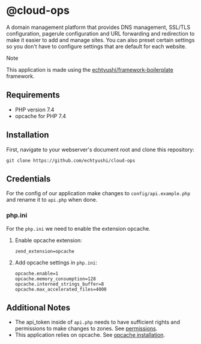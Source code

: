 # @cloud-ops

A domain management platform that provides DNS management, SSL/TLS configuration, pagerule configuration and URL forwarding and redirection to make it easier to add and manage sites. You can also preset certain settings so you don't have to configure settings that are default for each website.

> [!NOTE]
> This application is made using the [echtyushi/framework-boilerplate](https://github.com/echtyushi/framework-boilerplate/tree/master) framework.

## Requirements
- PHP version 7.4
- opcache for PHP 7.4

## Installation
First, navigate to your webserver's document root and clone this repository:

    git clone https://github.com/echtyushi/cloud-ops

## Credentials

For the config of our application make changes to `config/api.example.php` and rename it to `api.php` when done.

### php.ini

For the `php.ini` we need to enable the extension opcache.

1.  Enable opcache extension:

        zend_extension=opcache

2.  Add opcache settings in `php.ini`:

        opcache.enable=1
        opcache.memory_consumption=128
        opcache.interned_strings_buffer=8
        opcache.max_accelerated_files=4000

## Additional Notes

- The api_token inside of `api.php` needs to have sufficient rights and permissions to make changes to zones. See [permissions](https://developers.cloudflare.com/fundamentals/api/reference/permissions/).
- This application relies on opcache. See [opcache installation](https://www.php.net/manual/en/opcache.installation.php).
